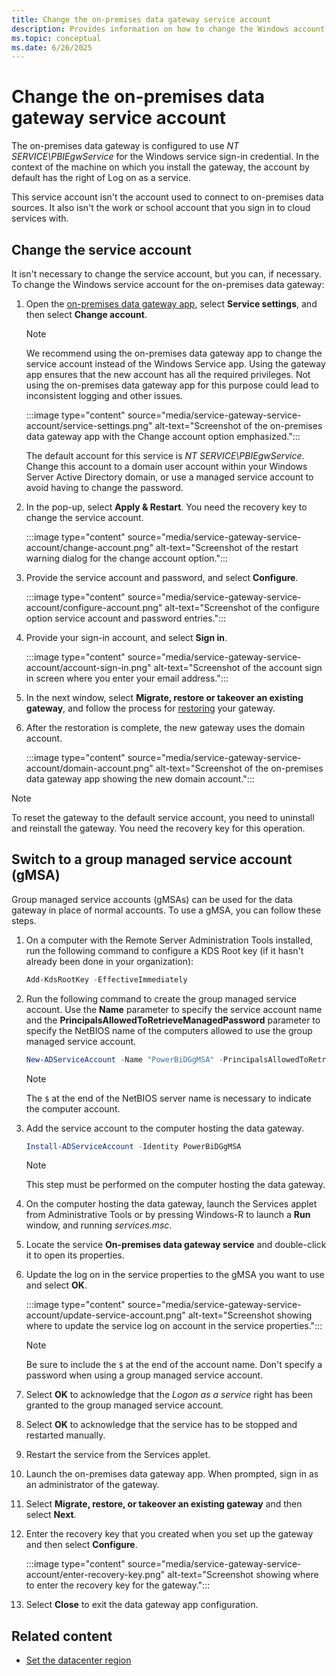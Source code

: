 ```yaml
---
title: Change the on-premises data gateway service account
description: Provides information on how to change the Windows account for the on-premises data gateway service.
ms.topic: conceptual
ms.date: 6/26/2025
---
```


# Change the on-premises data gateway service account

The on-premises data gateway is configured to use *NT SERVICE\PBIEgwService* for the Windows service sign-in credential. In the context of the machine on which you install the gateway, the account by default has the right of Log on as a service.

This service account isn't the account used to connect to on-premises data sources. It also isn't the work or school account that you sign in to cloud services with.

## Change the service account

It isn't necessary to change the service account, but you can, if necessary. To change the Windows service account for the on-premises data gateway:

1. Open the [on-premises data gateway app](service-gateway-app.md), select **Service settings**, and then select **Change account**.

   > [!NOTE]
   > We recommend using the on-premises data gateway app to change the service account instead of the Windows Service app. Using the gateway app ensures that the new account has all the required privileges. Not using the on-premises data gateway app for this purpose could lead to inconsistent logging and other issues.

   :::image type="content" source="media/service-gateway-service-account/service-settings.png" alt-text="Screenshot of the on-premises data gateway app with the Change account option emphasized.":::

    The default account for this service is *NT SERVICE\PBIEgwService*. Change this account to a domain user account within your Windows Server Active Directory domain, or use a managed service account to avoid having to change the password.

1. In the pop-up, select **Apply & Restart**. You need the recovery key to change the service account.

   :::image type="content" source="media/service-gateway-service-account/change-account.png" alt-text="Screenshot of the restart warning dialog for the change account option.":::

1. Provide the service account and password, and select **Configure**.

   :::image type="content" source="media/service-gateway-service-account/configure-account.png" alt-text="Screenshot of the configure option service account and password entries.":::

1. Provide your sign-in account, and select **Sign in**.

   :::image type="content" source="media/service-gateway-service-account/account-sign-in.png" alt-text="Screenshot of the account sign in screen where you enter your email address.":::

1. In the next window, select **Migrate, restore or takeover an existing gateway**, and follow the process for [restoring](service-gateway-migrate.md) your gateway.

1. After the restoration is complete, the new gateway uses the domain account.

   :::image type="content" source="media/service-gateway-service-account/domain-account.png" alt-text="Screenshot of the on-premises data gateway app showing the new domain account.":::

> [!NOTE]
> To reset the gateway to the default service account, you need to uninstall and reinstall the gateway. You need the recovery key for this operation.

## Switch to a group managed service account (gMSA)

Group managed service accounts (gMSAs) can be used for the data gateway in place of normal accounts. To use a gMSA, you can follow these steps.

1. On a computer with the Remote Server Administration Tools installed, run the following command to configure a KDS Root key (if it hasn't already been done in your organization):

   ```powershell
   Add-KdsRootKey -EffectiveImmediately
   ```

1. Run the following command to create the group managed service account. Use the **Name** parameter to specify the service account name and the **PrincipalsAllowedToRetrieveManagedPassword** parameter to specify the NetBIOS name of the computers allowed to use the group managed service account.

   ```powershell
   New-ADServiceAccount -Name "PowerBiDGgMSA" -PrincipalsAllowedToRetrieveManagedPassword server1$ -DnsHostName server1.contoso.com -Enabled $True
   ```

   > [!NOTE]
   > The `$` at the end of the NetBIOS server name is necessary to indicate the computer account.

1. Add the service account to the computer hosting the data gateway.

   ```powershell
   Install-ADServiceAccount -Identity PowerBiDGgMSA
   ```

   > [!NOTE]
   > This step must be performed on the computer hosting the data gateway.

1. On the computer hosting the data gateway, launch the Services applet from Administrative Tools or by pressing Windows-R to launch a **Run** window, and running *services.msc*.

1. Locate the service **On-premises data gateway service** and double-click it to open its properties.

1. Update the log on in the service properties to the gMSA you want to use and select **OK**.

   :::image type="content" source="media/service-gateway-service-account/update-service-account.png" alt-text="Screenshot showing where to update the service log on account in the service properties.":::

   > [!NOTE]
   > Be sure to include the `$` at the end of the account name. Don't specify a password when using a group managed service account.

1. Select **OK** to acknowledge that the *Logon as a service* right has been granted to the group managed service account.

1. Select **OK** to acknowledge that the service has to be stopped and restarted manually.

1. Restart the service from the Services applet.

1. Launch the on-premises data gateway app. When prompted, sign in as an administrator of the gateway.

1. Select **Migrate, restore, or takeover an existing gateway** and then select **Next**.

1. Enter the recovery key that you created when you set up the gateway and then select **Configure**.

   :::image type="content" source="media/service-gateway-service-account/enter-recovery-key.png" alt-text="Screenshot showing where to enter the recovery key for the gateway.":::

1. Select **Close** to exit the data gateway app configuration.

## Related content

* [Set the datacenter region](service-gateway-data-region.md)  
